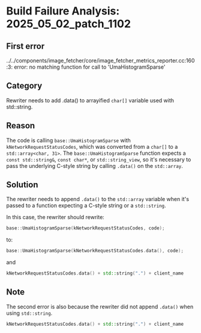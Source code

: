 # Build Failure Analysis: 2025_05_02_patch_1102

## First error

../../components/image_fetcher/core/image_fetcher_metrics_reporter.cc:160:3: error: no matching function for call to 'UmaHistogramSparse'

## Category
Rewriter needs to add .data() to arrayified `char[]` variable used with std::string.

## Reason
The code is calling `base::UmaHistogramSparse` with `kNetworkRequestStatusCodes`, which was converted from a `char[]` to a `std::array<char, 31>`. The `base::UmaHistogramSparse` function expects a `const std::string&`, `const char*`, or `std::string_view`, so it's necessary to pass the underlying C-style string by calling `.data()` on the `std::array`.

## Solution
The rewriter needs to append `.data()` to the `std::array` variable when it's passed to a function expecting a C-style string or a `std::string`.

In this case, the rewriter should rewrite:
```c++
base::UmaHistogramSparse(kNetworkRequestStatusCodes, code);
```
to:
```c++
base::UmaHistogramSparse(kNetworkRequestStatusCodes.data(), code);
```
and
```c++
kNetworkRequestStatusCodes.data() + std::string(".") + client_name
```

## Note
The second error is also because the rewriter did not append `.data()` when using `std::string`.
```c++
kNetworkRequestStatusCodes.data() + std::string(".") + client_name
```